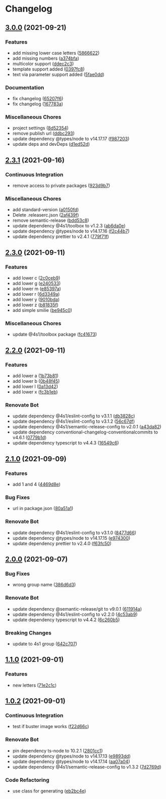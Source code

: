 # Changelog

## [3.0.0](https://github.com/4s1-org/avatar-creator/compare/v2.3.1...v3.0.0) (2021-09-21)

### Features

- add missing lower case letters ([5866622](https://github.com/4s1-org/avatar-creator/commit/58666226fea7d4900b8d0da5e1ef7e3c13c77f59))
- add missing numbers ([a374bfa](https://github.com/4s1-org/avatar-creator/commit/a374bfa3e8f425343712c4e21b7f46608f216ad5))
- multicolor support ([ddec2c3](https://github.com/4s1-org/avatar-creator/commit/ddec2c330834ab4bb3281aaad2c9f415d01b2a27))
- template support added ([0397fc8](https://github.com/4s1-org/avatar-creator/commit/0397fc855a27ccd3fc51e1397b89c68f063d1a44))
- text via parameter support added ([5fae0dd](https://github.com/4s1-org/avatar-creator/commit/5fae0dd0fc5e4b9767156d869e9b90d97d549963))

### Documentation

- fix changelog ([65207f6](https://github.com/4s1-org/avatar-creator/commit/65207f66529f732d7d307bb8401fa09a695b2f34))
- fix changelog ([167783a](https://github.com/4s1-org/avatar-creator/commit/167783a059b792a9591a7f74cdc18bcc75cfb528))

### Miscellaneous Chores

- project settings ([8d52354](https://github.com/4s1-org/avatar-creator/commit/8d52354e1f86cc3e7df8d4f13f19e76b390e4ee4))
- remove publish url ([ddbc293](https://github.com/4s1-org/avatar-creator/commit/ddbc293ae7ba499e469e0a5c7439e7f8dab6829c))
- update dependency @types/node to v14.17.17 ([f987203](https://github.com/4s1-org/avatar-creator/commit/f987203c7f8fba366b0d9d2bae7fa113b32e8976))
- update deps and devDeps ([d1ed52d](https://github.com/4s1-org/avatar-creator/commit/d1ed52d0505b26172535cb3f65cb4d1c45300a0c))

## [2.3.1](https://github.com/4s1-org/avatar-creator/compare/v2.3.0...v2.3.1) (2021-09-16)

### Continuous Integration

- remove access to private packages ([923d9b7](https://github.com/4s1-org/avatar-creator/commit/923d9b72905552ec8b7d78c0f15ee671f2f9fe3e))

### Miscellaneous Chores

- add standard-version ([a0150fd](https://github.com/4s1-org/avatar-creator/commit/a0150fde543a49ff553b48165540518737f006fa))
- Delete .releaserc.json ([2af439f](https://github.com/4s1-org/avatar-creator/commit/2af439fc14bb5772df9b58ca62a74c3567d0316d))
- remove semantic-release ([bdd53c8](https://github.com/4s1-org/avatar-creator/commit/bdd53c88479546bfa889487aa67b285f64f6d22a))
- update dependency @4s1/toolbox to v1.2.3 ([ab6da0e](https://github.com/4s1-org/avatar-creator/commit/ab6da0ec9945667249a70276f46abf756f37704f))
- update dependency @types/node to v14.17.16 ([f2c44b7](https://github.com/4s1-org/avatar-creator/commit/f2c44b782c8a1c7df523d241050791e2d5249ed5))
- update dependency prettier to v2.4.1 ([779f71f](https://github.com/4s1-org/avatar-creator/commit/779f71f0c0e93b99257209722bf6e43f7556c9e8))

## [2.3.0](https://github.com/4s1-org/avatar-creator/compare/v2.2.0...v2.3.0) (2021-09-11)

### Features

- add lower c ([2c0ceb9](https://github.com/4s1-org/avatar-creator/commit/2c0ceb9b0123e775d83751e2d41ac70592b84112))
- add lower g ([e240533](https://github.com/4s1-org/avatar-creator/commit/e2405331d6b0191d5fa529dc6404b5c526026926))
- add lower m ([e85397a](https://github.com/4s1-org/avatar-creator/commit/e85397a592301a4b9ae87529f18de9faba047221))
- add lower r ([6d3349a](https://github.com/4s1-org/avatar-creator/commit/6d3349ae1e315a1553c6200864e076d6ecc716f8))
- add lower y ([9010bda](https://github.com/4s1-org/avatar-creator/commit/9010bdafbbe78bd0963619e5922f4d400765649a))
- add lower z ([b81835f](https://github.com/4s1-org/avatar-creator/commit/b81835f6d49bc4e27b31ff19c4f61c4af691d115))
- add simple smilie ([be945c0](https://github.com/4s1-org/avatar-creator/commit/be945c052c6775dc06313215c96b8dbac08062ae))

### Miscellaneous Chores

- update @4s1/toolbox package ([fc41673](https://github.com/4s1-org/avatar-creator/commit/fc4167383352d2377dd1c34c0d524bac53af9cf0))

## [2.2.0](https://github.com/4s1-org/avatar-creator/compare/v2.1.0...v2.2.0) (2021-09-11)

### Features

- add lower a ([1b73b81](https://github.com/4s1-org/avatar-creator/commit/1b73b8131691243bf9afcc4208254e9c34f7058f))
- add lower b ([0b48f45](https://github.com/4s1-org/avatar-creator/commit/0b48f454a1084e96f02d8d61f3fcbf4220771e96))
- add lower l ([0a13d42](https://github.com/4s1-org/avatar-creator/commit/0a13d424d336b10c75211b77ece95a24aa2c8829))
- add lower x ([fc3b1eb](https://github.com/4s1-org/avatar-creator/commit/fc3b1eb3ea6d830ec526d5b5dd8fa814c572d8dd))

### Renovate Bot

- update dependency @4s1/eslint-config to v3.1.1 ([db3828c](https://github.com/4s1-org/avatar-creator/commit/db3828caae7fff004918ae5f534ec9667f61b572))
- update dependency @4s1/eslint-config to v3.1.2 ([56c67df](https://github.com/4s1-org/avatar-creator/commit/56c67dfa0c8d93b0ea121515d126985b3698402e))
- update dependency @4s1/semantic-release-config to v2.0.1 ([a43da82](https://github.com/4s1-org/avatar-creator/commit/a43da82986bca1ae116d2f011c9b8c1f29a63191))
- update dependency conventional-changelog-conventionalcommits to v4.6.1 ([0779b1d](https://github.com/4s1-org/avatar-creator/commit/0779b1dbad05afedf9cb4f2318bd936c644f3cde))
- update dependency typescript to v4.4.3 ([16549c6](https://github.com/4s1-org/avatar-creator/commit/16549c68cebc08be7b43370c36513e46c74fbc73))

## [2.1.0](https://github.com/4s1-org/avatar-creator/compare/v2.0.0...v2.1.0) (2021-09-09)

### Features

- add 1 and 4 ([4469d8e](https://github.com/4s1-org/avatar-creator/commit/4469d8e42b53961ed8aab9a5116d6edfa142403a))

### Bug Fixes

- url in package.json ([80a51a1](https://github.com/4s1-org/avatar-creator/commit/80a51a1b6e6e42dc3c82bf2479d03a4d366f239c))

### Renovate Bot

- update dependency @4s1/eslint-config to v3.1.0 ([8477d66](https://github.com/4s1-org/avatar-creator/commit/8477d661bf15938564e36e5876198d0246415aba))
- update dependency @types/node to v14.17.15 ([e974300](https://github.com/4s1-org/avatar-creator/commit/e974300da759a0023ee8408824cda699d1bb0343))
- update dependency prettier to v2.4.0 ([f63fc50](https://github.com/4s1-org/avatar-creator/commit/f63fc508b8523ea5d9b2b0418e1f7bd36765c827))

## [2.0.0](https://github.com/4s1-org/avatar-creator/compare/v1.1.0...v2.0.0) (2021-09-07)

### Bug Fixes

- wrong group name ([386d6d3](https://github.com/4s1-org/avatar-creator/commit/386d6d3b2e82953685349af91c299923bc661c3a))

### Renovate Bot

- update dependency @semantic-release/git to v9.0.1 ([611914a](https://github.com/4s1-org/avatar-creator/commit/611914a9d8a4d8cf7dc9303f5457c6d12f7bba1f))
- update dependency @4s1/eslint-config to v2.2.0 ([4c53ab9](https://github.com/4s1-org/avatar-creator/commit/4c53ab95ee839cea665977305fac45950888238e))
- update dependency typescript to v4.4.2 ([6c260b5](https://github.com/4s1-org/avatar-creator/commit/6c260b56364b4209544f76c7317f946991246574))

### Breaking Changes

- update to 4s1 group ([642c707](https://github.com/4s1-org/avatar-creator/commit/642c70705df38347b428430bdea261231232dcb0))

## [1.1.0](https://github.com/4s1-org/avatar-creator/compare/v1.0.2...v1.1.0) (2021-09-01)

### Features

- new letters ([71e2c1c](https://github.com/4s1-org/avatar-creator/commit/71e2c1ca38cb8b554f56dd8d6470dd356c9e9289))

## [1.0.2](https://github.com/4s1-org/avatar-creator/compare/v1.0.1...v1.0.2) (2021-09-01)

### Continuous Integration

- test if buster image works ([f22d66c](https://github.com/4s1-org/avatar-creator/commit/f22d66caf65f316c029ff3826408865c2fabbae4))

### Renovate Bot

- pin dependency ts-node to 10.2.1 ([2801cc1](https://github.com/4s1-org/avatar-creator/commit/2801cc188c1c5daf33106276f2a1924a50ddd484))
- update dependency @types/node to v14.17.13 ([e9893dd](https://github.com/4s1-org/avatar-creator/commit/e9893dd3565a9dba039230ee5126cf7ddcb1a821))
- update dependency @types/node to v14.17.14 ([aa07a04](https://github.com/4s1-org/avatar-creator/commit/aa07a04892e06c29002d050a696cf064982290f4))
- update dependency @4s1/semantic-release-config to v1.3.2 ([7d2769d](https://github.com/4s1-org/avatar-creator/commit/7d2769d33d8d04617f96b41f93f345487fa2560a))

### Code Refactoring

- use class for generating ([eb2bc4e](https://github.com/4s1-org/avatar-creator/commit/eb2bc4e7f57dac6db080b257906bd6721bee07fd))

